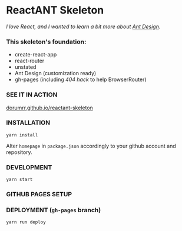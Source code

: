 # ReactANT Skeleton

<em>I love React, and I wanted to learn a bit more about [Ant Design](https://ant.design/).</em>

### This skeleton's foundation:
- create-react-app
- react-router
- unstated
- Ant Design (customization ready)
- gh-pages (including <em>404 hack</em> to help BrowserRouter)

### SEE IT IN ACTION

[dorumrr.github.io/reactant-skeleton](dorumrr.github.io/reactant-skeleton)

### INSTALLATION

`yarn install`

Alter `homepage` in `package.json` accordingly to your github account and repository.

### DEVELOPMENT

`yarn start`

### GITHUB PAGES SETUP

### DEPLOYMENT (`gh-pages` branch)

`yarn run deploy`